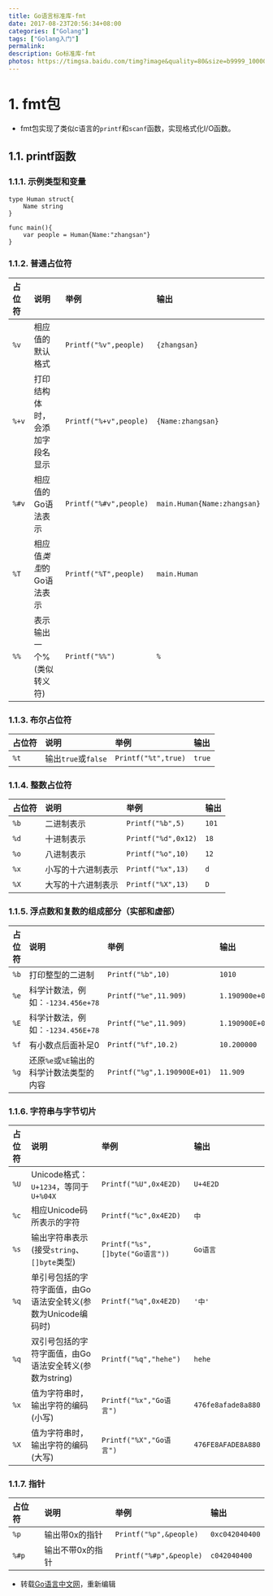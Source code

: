 ```yaml
---
title: Go语言标准库-fmt
date: 2017-08-23T20:56:34+08:00
categories: ["Golang"]
tags: ["Golang入门"]
permalink:
description: Go标准库-fmt
photos: https://timgsa.baidu.com/timg?image&quality=80&size=b9999_10000&sec=1503503176164&di=3178bb0b334068f911022455b9f48b80&imgtype=0&src=http%3A%2F%2F7viirv.com1.z0.glb.clouddn.com%2Fgolang.jpg
---
```


# 1. fmt包

- fmt包实现了类似c语言的`printf`和`scanf`函数，实现格式化I/O函数。

## 1.1. printf函数

### 1.1.1. 示例类型和变量

``` golang
type Human struct{
    Name string
}

func main(){
    var people = Human{Name:"zhangsan"}
}
```

### 1.1.2. 普通占位符 

| 占位符 | 说明                           | 举例                   | 输出                        |
| :----- | :----------------------------- | :--------------------- | :-------------------------- |
| `%v`   | 相应值的默认格式               | `Printf("%v",people)`  | `{zhangsan}`                |
| `%+v`  | 打印结构体时，会添加字段名显示 | `Printf("%+v",people)` | `{Name:zhangsan}`           |
| `%#v`  | 相应值的Go语法表示             | `Printf("%#v",people)` | `main.Human{Name:zhangsan}` |
| `%T`   | 相应值*类型*的Go语法表示       | `Printf("%T",people)`  | `main.Human`                |
| `%%`   | 表示输出一个%(类似转义符)      | `Printf("%%")`         | `%`                         |

### 1.1.3. 布尔占位符

| 占位符 | 说明                | 举例                | 输出   |
| :----- | :------------------ | :------------------ | :----- |
| `%t`   | 输出`true`或`false` | `Printf("%t",true)` | `true` |

### 1.1.4. 整数占位符

| 占位符 | 说明               | 举例                | 输出  |
| :----- | :----------------- | :------------------ | :---- |
| `%b`   | 二进制表示         | `Printf("%b",5)`    | `101` |
| `%d`   | 十进制表示         | `Printf("%d",0x12)` | `18`  |
| `%o`   | 八进制表示         | `Printf("%o",10)`   | `12`  |
| `%x`   | 小写的十六进制表示 | `Printf("%x",13)`   | `d`   |
| `%X`   | 大写的十六进制表示 | `Printf("%X",13)`   | `D`   |


### 1.1.5. 浮点数和复数的组成部分（实部和虚部）

| 占位符 | 说明                                     | 举例                        | 输出           |
| :----- | :--------------------------------------- | :-------------------------- | :------------- |
| `%b`   | 打印整型的二进制                         | `Printf("%b",10)`           | `1010`         |
| `%e`   | 科学计数法，例如：`-1234.456e+78`        | `Printf("%e",11.909)`       | `1.190900e+01` |
| `%E`   | 科学计数法，例如：`-1234.456E+78`        | `Printf("%e",11.909)`       | `1.190900E+01` |
| `%f`   | 有小数点后面补足0                        | `Printf("%f",10.2)`         | `10.200000`    |
| `%g`   | 还原`%e`或`%E`输出的科学计数法类型的内容 | `Printf("%g",1.190900E+01)` | `11.909`       |

### 1.1.6. 字符串与字节切片

| 占位符 | 说明                                                          | 举例                            | 输出               |
| :----- | :------------------------------------------------------------ | :------------------------------ | :----------------- |
| `%U`   | Unicode格式：`U+1234`，等同于`U+%04X`                         | `Printf("%U",0x4E2D)`           | `U+4E2D`           |
| `%c`   | 相应Unicode码所表示的字符                                     | `Printf("%c",0x4E2D)`           | `中`               |
| `%s`   | 输出字符串表示(接受`string`、`[]byte`类型)                    | `Printf("%s",[]byte("Go语言"))` | `Go语言`           |
| `%q`   | 单引号包括的字符字面值，由Go语法安全转义(参数为Unicode编码时) | `Printf("%q",0x4E2D)`           | `'中'`             |
| `%q`   | 双引号包括的字符字面值，由Go语法安全转义(参数为string)        | `Printf("%q","hehe")`           | `hehe`             |
| `%x`   | 值为字符串时，输出字符的编码(小写)                            | `Printf("%x","Go语言")`         | `476fe8afade8a880` |
| `%X`   | 值为字符串时，输出字符的编码(大写)                            | `Printf("%X","Go语言")`         | `476FE8AFADE8A880` |

### 1.1.7. 指针

| 占位符 | 说明             | 举例                    | 输出           |
| :----- | :--------------- | :---------------------- | :------------- |
| `%p`   | 输出带0x的指针   | `Printf("%p",&people)`  | `0xc042040400` |
| `%#p`  | 输出不带0x的指针 | `Printf("%#p",&people)` | `c042040400`   |


- 转载[Go语言中文网](http://books.studygolang.com/The-Golang-Standard-Library-by-Example/chapter01/01.3.html)，重新编辑
